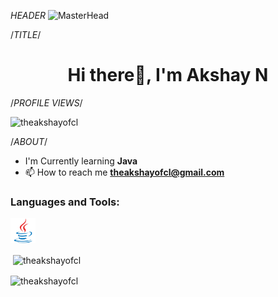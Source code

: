 *HEADER*
![MasterHead](https://i.pinimg.com/originals/b3/b2/ca/b3b2caabfcb0b93be1b4201ed5d8bf12.jpg)

/*TITLE*/
<h1 align="center">Hi there👋, I'm Akshay N</h1>



/*PROFILE VIEWS*/
<p align="left"> <img src="https://komarev.com/ghpvc/?username=theakshayofcl&label=Profile%20views&color=0e75b6&style=flat" alt="theakshayofcl" /> </p>


/*ABOUT*/
- I'm Currently learning **Java**
- 📫 How to reach me **theakshayofcl@gmail.com**






<h3 align="left">Languages and Tools:</h3>
<p align="left">  <a href="https://www.java.com" target="_blank" rel="noreferrer"> <img src="https://raw.githubusercontent.com/devicons/devicon/master/icons/java/java-original.svg" alt="java" width="40" height="40"/> </a> </p>


<p>&nbsp;<img align="center" src="https://github-readme-stats.vercel.app/api?username=theakshayofcl&show_icons=true&locale=en" alt="theakshayofcl" /></p>

<p><img align="center" src="https://github-readme-streak-stats.herokuapp.com/?user=theakshayofcl&" alt="theakshayofcl" /></p>
